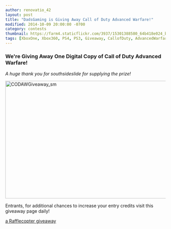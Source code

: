 ```yaml
---
author: renovatio_42
layout: post
title: "DadsGaming is Giving Away Call of Duty Advanced Warfare!"
modified: 2014-10-09 20:00:00 -0700
category: contests
thumbnail: https://farm4.staticflickr.com/3937/15301388580_64b418e024_b.jpg
tags: [XboxOne, Xbox360, PS4, PS3, Giveaway, CallofDuty, AdvancedWarfare, CODAW, Articles]
---
```


### We're Giving Away One Digital Copy of Call of Duty Advanced Warfare!


*A huge thank you for southsideslide for supplying the prize!*


<img src="https://farm4.staticflickr.com/3937/15301388580_64b418e024_b.jpg" width="1024" height="369" alt="CODAWGiveaway_sm">


Entrants, for additional chances to increase your entry credits visit this giveaway page daily!

<a id="rc-5407d0de3" class="rafl" href="http://www.rafflecopter.com/rafl/display/5407d0de3/" rel="nofollow">a Rafflecopter giveaway</a>
<script src="//widget.rafflecopter.com/load.js"></script>
